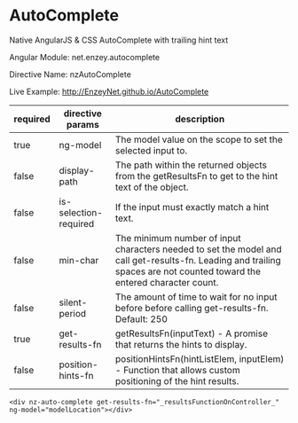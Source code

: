 AutoComplete
============

Native AngularJS &amp; CSS AutoComplete with trailing hint text

Angular Module: net.enzey.autocomplete

Directive Name: nzAutoComplete

Live Example: http://EnzeyNet.github.io/AutoComplete

| required | directive params | description |
| ------------- | ------------- | ------------- |
| true | ng-model | The model value on the scope to set the selected input to.  |
| false | display-path | The path within the returned objects from the getResultsFn to get to the hint text of the object. |
| false | is-selection-required | If the input must exactly match a hint text. |
| false | min-char | The minimum number of input characters needed to set the model and call get-results-fn. Leading and trailing spaces are not counted toward the entered character count. |
| false | silent-period | The amount of time to wait for no input before before calling get-results-fn. Default: 250 |
| true | get-results-fn | getResultsFn(inputText) - A promise that returns the hints to display. |
| false | position-hints-fn | positionHintsFn(hintListElem, inputElem) - Function that allows custom positioning of the hint results.  |


```
<div nz-auto-complete get-results-fn="_resultsFunctionOnController_" ng-model="modelLocation"></div>
```

